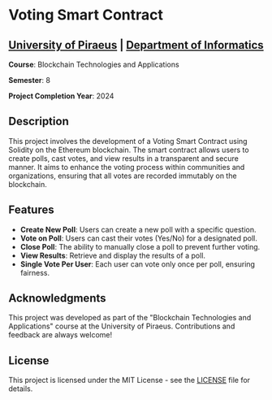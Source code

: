 # Voting Smart Contract

## [University of Piraeus](https://www.unipi.gr/en/home/) | [Department of Informatics](https://cs.unipi.gr/en/)
**Course**: Blockchain Technologies and Applications

**Semester**: 8

**Project Completion Year**: 2024

## Description
This project involves the development of a Voting Smart Contract using Solidity on the Ethereum blockchain. 
The smart contract allows users to create polls, cast votes, and view results in a transparent and secure manner. 
It aims to enhance the voting process within communities and organizations, ensuring that all votes are recorded immutably on the blockchain.

## Features
- **Create New Poll**: Users can create a new poll with a specific question.
- **Vote on Poll**: Users can cast their votes (Yes/No) for a designated poll.
- **Close Poll**: The ability to manually close a poll to prevent further voting.
- **View Results**: Retrieve and display the results of a poll.
- **Single Vote Per User**: Each user can vote only once per poll, ensuring fairness.

## Acknowledgments
This project was developed as part of the "Blockchain Technologies and Applications" course at the University of Piraeus. Contributions and feedback are always welcome!

## License
This project is licensed under the MIT License - see the [LICENSE](LICENSE) file for details.
